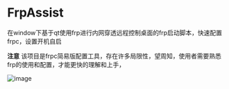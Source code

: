 # FrpAssist
在window下基于qt使用frp进行内网穿透远程控制桌面的frp启动脚本，快速配置frpc，设置开机自启

**注意** 该项目是frpc简易版配置工具，存在许多局限性，望周知，使用者需要熟悉frp的使用和配置，才能更快的理解和上手，



![image](https://github.com/cyhccc/FrpAssist/assets/63803394/49df6ce5-3e6d-4687-b998-6798630d3364)
